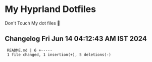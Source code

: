 # My Hyprland Dotfiles
  Don't Touch My dot files 🙂
 
 
## Changelog Fri Jun 14 04:12:43 AM IST 2024
```
 README.md | 6 +-----
 1 file changed, 1 insertion(+), 5 deletions(-)
```
 
